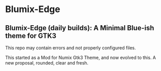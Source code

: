 Blumix-Edge
===========

Blumix-Edge (daily builds): A Minimal Blue-ish theme for GTK3
--------------------------------------------------------------

This repo may contain errors and not properly configured files. 

This started as a Mod for Numix Gtk3 Theme, and now evolved to this. A new proposal, rounded, clear and fresh.  


